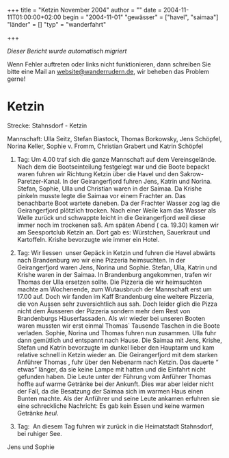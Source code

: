 +++
title = "Ketzin November 2004"
author = ""
date = 2004-11-11T01:00:00+02:00
begin = "2004-11-01"
"gewässer" = ["havel", "saimaa"]
"länder" = []
"typ" = "wanderfahrt"

+++


*Dieser Bericht wurde automatisch migriert*

Wenn Fehler auftreten oder links nicht funktionieren, dann schreiben Sie bitte eine Mail an website@wanderrudern.de, wir beheben das Problem gerne!



# Ketzin


Strecke: Stahnsdorf - Ketzin

Mannschaft: Ulla Seitz, Stefan Biastock, Thomas Borkowsky, Jens Schöpfel, Norina Keller, Sophie v. Fromm, Christian Grabert und Katrin Schöpfel

1. Tag: Um 4.00 traf sich die ganze Mannschaft auf dem Vereinsgelände. Nach dem die Bootseinteilung festgelegt war und die Boote bepackt waren fuhren wir Richtung Ketzin über die Havel und den Sakrow-Paretzer-Kanal. In der Geirangerfjord fuhren Jens, Katrin und Norina. Stefan, Sophie, Ulla und Christian waren in der Saimaa. Da Krishe pinkeln musste legte die Saimaa vor einem Frachter an. Das benachbarte Boot wartete daneben. Da der Frachter Wasser zog lag die Geirangerfjord plötzlich trocken. Nach einer Weile kam das Wasser als Welle zurück und schwappte leicht in die Geirangerfjord weil diese immer noch im trockenen saß. Am späten Abend ( ca. 19.30) kamen wir am Seesportclub Ketzin an. Dort gab es: Würstchen, Sauerkraut und Kartoffeln. Krishe bevorzugte wie immer ein Hotel.

2. Tag: Wir liessen  unser Gepäck in Ketzin und fuhren die Havel abwärts nach Brandenburg wo wir eine Pizzeria heimsuchten. In der Geirangerfjord waren Jens, Norina und Sophie. Stefan, Ulla, Katrin und Krishe waren in der Saimaa. In Brandenburg angekommen, trafen wir Thomas der Ulla ersetzen sollte. Die Pizzeria die wir heimsuchten machte am Wochenende, zum Wutausbruch der Mannschaft erst um 17.00 auf. Doch wir fanden im Kaff Brandenburg eine weitere Pizzeria, die von Aussen sehr zuversichtlich aus sah. Doch leider glich die Pizza nicht dem Äusseren der Pizzeria sondern mehr dem Rest von Brandenburgs Häuserfassaden. Als wir wieder bei unseren Booten waren mussten wir erst einmal Thomas` Tausende Taschen in die Boote verladen. Sophie, Norina und Thomas fuhren nun zusammen. Ulla fuhr dann gemütlich und entspannt nach Hause. Die Saimaa mit Jens, Krishe, Stefan und Katrin bevorzugte im dunkel lieber den Hauptarm und kam relative schnell in Ketzin wieder an. Die Geirangerfjord mit dem starken Anführer Thomas , fuhr über den Nebenarm nach Ketzin. Das dauerte “ etwas” länger, da sie keine Lampe mit hatten und die Einfahrt nicht gefunden haben. Die Leute unter der Führung vom Anführer Thomas hoffte auf warme Getränke bei der Ankunft. Dies war aber leider nicht der Fall, da die Besatzung der Saimaa sich im warmen Haus einen Bunten machte. Als der Anführer und seine Leute ankamen erfuhren sie eine schreckliche Nachricht: Es gab kein Essen und keine warmen Getränke *heul*.

3. Tag:  An diesem Tag fuhren wir zurück in die Heimatstadt Stahnsdorf, bei ruhiger See.

Jens und Sophie